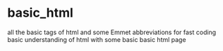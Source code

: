 # basic_html
all the basic tags of html and some Emmet abbreviations for fast coding 
basic understanding of html with some basic basic html page
